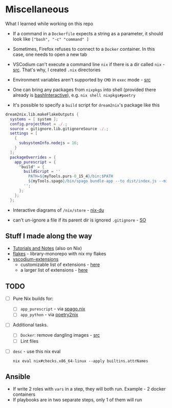 # Miscellaneous

What I learned while working on this repo

- If a command in a `Dockerfile` expects a string as a parameter, it should look like `["bash", "-c" "command" ]`

- Sometimes, Firefox refuses to connect to a `Docker` container. In this case, one needs to open a new tab

- VSCodium can't execute a command line `nix` if there is a dir called `nix` - [src](https://github.com/OmniSharp/omnisharp-vscode/pull/3372#issuecomment-546447471). That's why, I created `.nix` directories

- Environment variables aren't supported by `CMD` in `exec` mode - [src](https://docs.docker.com/engine/reference/builder/#cmd)

- One can bring any packages from `nixpkgs` into shell (provided there already is [bashInteractive](https://search.nixos.org/packages?channel=unstable&show=bashInteractive&from=0&size=50&sort=relevance&type=packages&query=bashinteractive)), e.g. `nix shell nixpkgs#poetry`

- It's possible to specify a `build` script for `dream2nix`'s package like this

```nix
dream2nix.lib.makeFlakeOutputs {
  systems = [ system ];
  config.projectRoot = ./.;
  source = gitignore.lib.gitignoreSource ./.;
  settings = [
    {
      subsystemInfo.nodejs = 16;
    }
  ];
  packageOverrides = {
    app_purescript = {
      "build" = {
        buildScript = ''
          PATH=${myTools.purs-0_15_4}/bin:$PATH
          ${myTools.spago}/bin/spago bundle-app --to dist/index.js --minify
        '';
      };
    };
  };
```

- Interactive diagrams of `/nix/store` - [nix-du](https://github.com/symphorien/nix-du)

- can't un-ignore a file if its parent dir is ignored `.gitignore` - [SO](https://stackoverflow.com/a/5285539)

## Stuff I made along the way

- [Tutorials and Notes](https://github.com/deemp/the-little-things) (also on Nix)
- [flakes](https://github.com/deemp/flakes) - library-monorepo with nix my flakes
- [vscodium-extensions](https://github.com/deemp/vscodium-extensions)
  - customizable list of extensions - [here](https://github.com/deemp/vscodium-extensions/tree/master)
  - a larger list of extensions - [here](https://github.com/deemp/vscodium-extensions/tree/fix-ci)

## TODO

- [ ] Pure Nix builds for:

  - [ ] `app_purescript` - via [spago.nix](https://github.com/ngua/spago.nix)
  - [ ] `app_python` - via [poetry2nix](https://github.com/nix-community/poetry2nix)

- [ ] Additional tasks.
  - [ ] `Docker`: remove dangling images - [src](https://docs.docker.com/engine/reference/commandline/images/#show-untagged-images-dangling)
  - [ ] Lint files
- [ ] `desc` - use this nix eval

  ```terminal
  nix eval nix#checks.x86_64-linux --apply builtins.attrNames
  ```

## Ansible

- If write 2 roles with `vars` in a step, they will both run. Example - 2 docker containers
- If playbooks are in two separate steps, only 1 of them will run